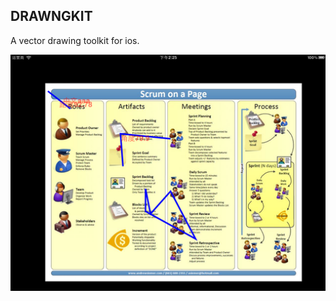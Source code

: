 ## DRAWNGKIT

A vector drawing toolkit for ios. 

![](https://github.com/fupeng/drawingkit/raw/master/drawingkit.png)